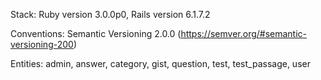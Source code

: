 Stack: Ruby version 3.0.0p0, Rails version 6.1.7.2

Conventions: Semantic Versioning 2.0.0 (https://semver.org/#semantic-versioning-200)

Entities: admin, answer, category, gist, question, test, test_passage, user
